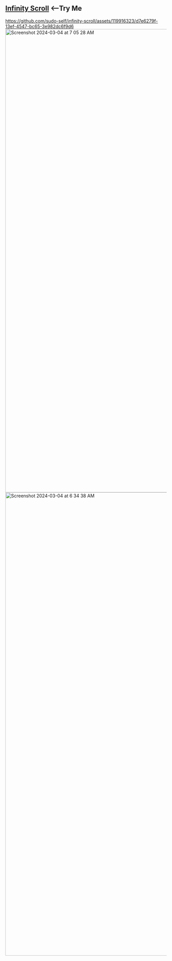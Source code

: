 ## <a href="https://ilostmyipad.vercel.app">Infinity Scroll</a>&nbsp;<--Try Me<br>
https://github.com/sudo-self/infinity-scroll/assets/119916323/d7e6279f-13ef-4547-bc65-3e982dc6f9d6
<img width="1440" alt="Screenshot 2024-03-04 at 7 05 28 AM" src="https://github.com/sudo-self/infinity-scroll/assets/119916323/2485bae8-494b-44a0-b214-0724da05649a">
<img width="1440" alt="Screenshot 2024-03-04 at 6 34 38 AM" src="https://github.com/sudo-self/infinity-scroll/assets/119916323/0acdfe68-c5fd-4a90-a8d7-799759396de3">









